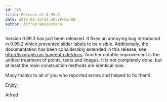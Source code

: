 ```yaml
---
id: 875
title: Release of 0.99.3
date: 2015-01-15T14:50:08+00:00
author: Alfred Wassermann
---
```

Version 0.99.3 has just been released. It fixes an annoying bug introduced in 0.99.2 which prevented slider labels to be visible. Additionally, the documentation has been considerably extended in this release, see <a href="http://jsxgraph.uni-bayreuth.de/docs" target="_blank">http://jsxgraph.uni-bayreuth.de/docs</a>.
Another notable improvement is the unified treatment of points, texts and images. It is not completely done, but at least the main construction methods are identical now.

Many thanks to all of you who reported errors and helped to fix them!

Enjoy,
  
Alfred
